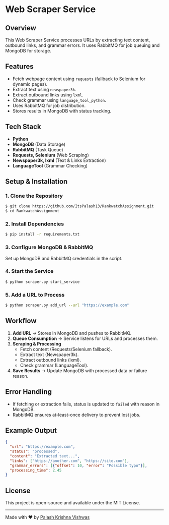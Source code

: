 # Web Scraper Service

## Overview
This Web Scraper Service processes URLs by extracting text content, outbound links, and grammar errors. It uses RabbitMQ for job queuing and MongoDB for storage.

## Features
- Fetch webpage content using `requests` (fallback to Selenium for dynamic pages).
- Extract text using `newspaper3k`.
- Extract outbound links using `lxml`.
- Check grammar using `language_tool_python`.
- Uses RabbitMQ for job distribution.
- Stores results in MongoDB with status tracking.

## Tech Stack
- **Python**
- **MongoDB** (Data Storage)
- **RabbitMQ** (Task Queue)
- **Requests, Selenium** (Web Scraping)
- **Newspaper3k, lxml** (Text & Links Extraction)
- **LanguageTool** (Grammar Checking)

## Setup & Installation
### 1. Clone the Repository
```sh
$ git clone https://github.com/ItsPalash13/RankwatchAssignment.git
$ cd RankwatchAssignment
```

### 2. Install Dependencies
```sh
$ pip install -r requirements.txt
```

### 3. Configure MongoDB & RabbitMQ
Set up MongoDB and RabbitMQ credentials in the script.

### 4. Start the Service
```sh
$ python scraper.py start_service
```

### 5. Add a URL to Process
```sh
$ python scraper.py add_url --url "https://example.com"
```

## Workflow
1. **Add URL** → Stores in MongoDB and pushes to RabbitMQ.
2. **Queue Consumption** → Service listens for URLs and processes them.
3. **Scraping & Processing**
   - Fetch content (Requests/Selenium fallback).
   - Extract text (Newspaper3k).
   - Extract outbound links (lxml).
   - Check grammar (LanguageTool).
4. **Save Results** → Update MongoDB with processed data or failure reason.

## Error Handling
- If fetching or extraction fails, status is updated to `failed` with reason in MongoDB.
- RabbitMQ ensures at-least-once delivery to prevent lost jobs.

## Example Output
```json
{
  "url": "https://example.com",
  "status": "processed",
  "content": "Extracted text...",
  "links": ["https://another.com", "https://site.com"],
  "grammar_errors": [{"offset": 10, "error": "Possible typo"}],
  "processing_time": 2.45
}
```

## License
This project is open-source and available under the MIT License.

---
Made with ❤️ by [Palash Krishna Vishwas](https://github.com/ItsPalash13)
